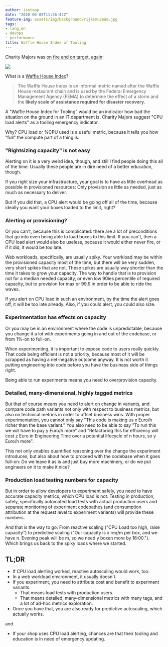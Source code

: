 ```yaml
---
author: isotopp
date: "2020-06-08T11:46:42Z"
feature-img: assets/img/background/rijksmuseum.jpg
tags:
- lang_en
- devops
- performance
title: Waffle House Index of Tooling
---
```

Charity Majors was [on fire and on target, again](https://twitter.com/mipsytipsy/status/1268418428542443520):

[![](/uploads/2020/06/waffle-house-index.png)](https://twitter.com/mipsytipsy/status/1268418428542443520)

What is a [Waffle House Index](https://en.wikipedia.org/wiki/Waffle_House_Index#Levels)?
> The Waffle House Index is an informal metric named after the Waffle House restaurant chain and is used by the Federal Emergency Management Agency (FEMA) to determine the effect of a storm and the **likely scale of assistance required for disaster recovery**.

A "Waffle House Index for Tooling" would be an indicator how bad the situation on the ground in an IT department is. Charity Majors suggest "CPU load alerts" as a tooling emergency indicator.

Why? CPU load or %CPU used is a useful metric, because it tells you how "full" the compute part of a thing is.

### "Rightsizing capacity" is not easy

Alerting on it is a very weird idea, though, and still I find people doing this all of the time. Usually these people are in dire need of a better education, though.

If you right size your infrastructure, your goal is to have as little overhead as possible in provisioned resources: Only provision as little as needed, just as much as necessary to deliver.

But if you did that, a CPU alert would be going off all of the time, because ideally you want your boxes loaded to the limit, right?

### Alerting or provisioning?

Or you can't, because this is complicated: there are a lot of preconditions that go into even being able to load boxes to this limit. If you can't, then a CPU load alert would also be useless, because it would either never fire, or if it did, it would be too late.

Web workloads, specifically, are usually spiky. Your workload may be within the provisioned capacity most of the time, but there will be very sudden, very short spikes that are not. These spikes are usually way shorter than the time it takes to grow your capacity. The way to handle that is to provision not for a median needed capacity, or even low 90ies percentile of required capacity, but to provision for max or 99.9 in order to be able to ride the waves.

If you alert on CPU load in such an environment, by the time the alert goes off, it will be too late already. Also, if you could alert, you could also size.

### Experimentation has effects on capacity

Or you may be in an environment where the code is unpredictable, because you change it a lot with experiments going in and out of the codebase, or from 1%-on to full-on.

When experimenting, it is important to expose code to users really quickly. That code being efficient is not a priority, because most of it will be scrapped as having a net-negative outcome anyway. It is not worth it putting engineering into code before you have the business side of things right.

Being able to run experiments means you need to overprovision capacity. 

### Detailed, many-dimensional, highly tagged metrics

But that of course means you need to alert on change in variants, and compare code path variants not only with respect to business metrics, but also on technical metrics in order to offset business wins. With proper experimentation, you cannot only say "This code is making us x Euro/h richer than the base variant." You also need to be able to say "To run this we will have to pay y Euro/h more" and "Refactoring this for efficiency will cost z Euro in Engineering Time over a potential lifecycle of n hours, so y Euro/h more".

This not only enables quantified reasoning over the change the experiment introduces, but also about how to proceed with the codebase when it goes full-on: Do we leave it as is and just buy more machinery, or do we put engineers on it to make it nice?

### Production load testing numbers for capacity

But in order to allow developers to experiment safely, you need to have accurate capacity metrics, which CPU load is not. Testing in production, safely, specifically automated load tests with actual production users and separate monitoring of experiment codepathes (and consumption attribution at the request level to experiment variants) will provide these numbers.

And that is the way to go: From reactive scaling ("CPU Load too high, raise capacity") to predictive scaling ("Our capacity is x req/m per box, and we have n. Evening peak will be m, so we need y boxen more by 16:00."). Which brings us back to the spiky loads where we started.

## TL;DR

- If CPU load alerting worked, reactive autoscaling would work, too.
- In a web workload environment, it usually doesn't.
- If you experiment, you need to attribute cost and benefit to experiment variants.
  - That means load tests with production users.
  - That means detailed, many-dimensional metrics with many tags, and a lot of ad-hoc metrics exploration.
- Once you have that, you are also ready for predictive autoscaling, which actually works.

and

- If your shop uses CPU load alerting, chances are that their tooling and education is in need of emergency updating.